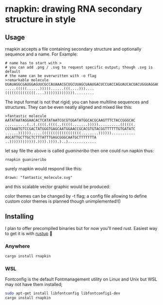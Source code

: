 # rnapkin: drawing RNA secondary structure in style
## Usage
rnapkin accepts a file containing secondary structure and optionally sequence and a name.
For Example:
```
# name has to start with > 
# you can add .png / .svg to request specific output; though .svg is default
# the name can be overwritten with -o flag
>remarkable molecule
UUAUAGGCGAUGGAGUUCGCCAUAAACGCUGCUUAGCUAAUGACUCCUACCAGUAUCACUACUGGUAGGAGUCUAUUUUUUU
.....(((((......)))))......(((....)))....((((((((((((((....)))))))))))))).........
```
The input format is not that rigid; you can have multiline sequences and structures.
They can be even neatly aligned and mixed like this:

```text
>fantastic molecule
AATATAATAGGAACACTCATATAATCGCGTGGATATGGCACGCAAGTTTCTACCGGGCAC
..........(..(.((((.((((..(((((.......)))))..........((((((.
CGTAAATGTCCGACTATGGGTGAGCAATGGAACCGCACGTGTACGGTTTTTTGTGATATC
......)))))).....((((((((((((((((((........))))))...........
AGCATTGCTTGCTCTTTATTTGAGCGGGCAATGCTTTTTTTA
..)))))))))))).)))).)))).)..).............
```

let say file the above is called *guanineribo* then one could run napkin thus:
```
rnapkin guanineribo
```
surely rnapkin would respond like this:
```
drawn: "fantastic_molecule.svg"
```
and this scalable vector graphic would be produced:

color themes can be changed by -t flag; a config file allowing to define custom color themes
is planned though unimplemented!()


## Installing
I plan to offer precompiled binaries but for now
you'll need rust. Easiest way to get it is with [rustup](https://rustup.rs) :crab:

### Anywhere
```bash
cargo install rnapkin
```
### WSL
Fontconfig is the default Fontmanagement utility on Linux and Unix but WSL may not have them installed;
```bash
sudo apt-get install libfontconfig libfontconfig1-dev
cargo install rnapkin
```
